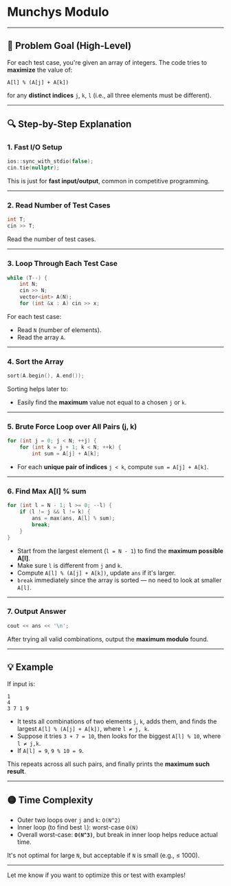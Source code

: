 ﻿# Munchys Modulo


---

## 🧠 **Problem Goal (High-Level)**

For each test case, you're given an array of integers. The code tries to **maximize** the value of:

```
A[l] % (A[j] + A[k])
```

for any **distinct indices** `j`, `k`, `l` (i.e., all three elements must be different).

---

## 🔍 **Step-by-Step Explanation**

### 1. **Fast I/O Setup**

```cpp
ios::sync_with_stdio(false);
cin.tie(nullptr);
```

This is just for **fast input/output**, common in competitive programming.

---

### 2. **Read Number of Test Cases**

```cpp
int T;
cin >> T;
```

Read the number of test cases.

---

### 3. **Loop Through Each Test Case**

```cpp
while (T--) {
    int N;
    cin >> N;
    vector<int> A(N);
    for (int &x : A) cin >> x;
```

For each test case:

* Read `N` (number of elements).
* Read the array `A`.

---

### 4. **Sort the Array**

```cpp
sort(A.begin(), A.end());
```

Sorting helps later to:

* Easily find the **maximum** value not equal to a chosen `j` or `k`.

---

### 5. **Brute Force Loop over All Pairs (j, k)**

```cpp
for (int j = 0; j < N; ++j) {
    for (int k = j + 1; k < N; ++k) {
        int sum = A[j] + A[k];
```

* For each **unique pair of indices** `j < k`, compute `sum = A[j] + A[k]`.

---

### 6. **Find Max A\[l] % sum**

```cpp
for (int l = N - 1; l >= 0; --l) {
    if (l != j && l != k) {
        ans = max(ans, A[l] % sum);
        break;
    }
}
```

* Start from the largest element (`l = N - 1`) to find the **maximum possible A\[l]**.
* Make sure `l` is different from `j` and `k`.
* Compute `A[l] % (A[j] + A[k])`, update `ans` if it's larger.
* `break` immediately since the array is sorted — no need to look at smaller `A[l]`.

---

### 7. **Output Answer**

```cpp
cout << ans << '\n';
```

After trying all valid combinations, output the **maximum modulo** found.

---

## 💡 Example

If input is:

```
1
4
3 7 1 9
```

* It tests all combinations of two elements `j`, `k`, adds them, and finds the largest `A[l] % (A[j] + A[k])`, where `l ≠ j, k`.
* Suppose it tries `3 + 7 = 10`, then looks for the biggest `A[l] % 10`, where `l ≠ j,k`.
* If `A[l] = 9`, `9 % 10 = 9`.

This repeats across all such pairs, and finally prints the **maximum such result**.

---

## 🟡 Time Complexity

* Outer two loops over `j` and `k`: `O(N^2)`
* Inner loop (to find best `l`): worst-case `O(N)`
* Overall worst-case: **`O(N^3)`**, but break in inner loop helps reduce actual time.

It's not optimal for large `N`, but acceptable if `N` is small (e.g., ≤ 1000).

---

Let me know if you want to optimize this or test with examples!
